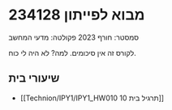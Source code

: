 
# 234128 מבוא לפייתון

סמסטר: חורף 2023
פקולטה: מדעי המחשב

לקורס זה אין סיכומים. למה? לא היה לי כוח.
## שיעורי בית
- [[Technion/IPY1/IPY1_HW010 תרגיל בית 10]]